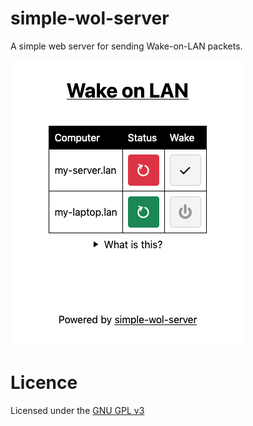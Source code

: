simple-wol-server
=================
A simple web server for sending Wake-on-LAN packets.


![Screenshot](./screenshot.png)


Licence
=======
Licensed under the [GNU GPL v3](https://www.gnu.org/licenses/gpl-3.0.en.html)
